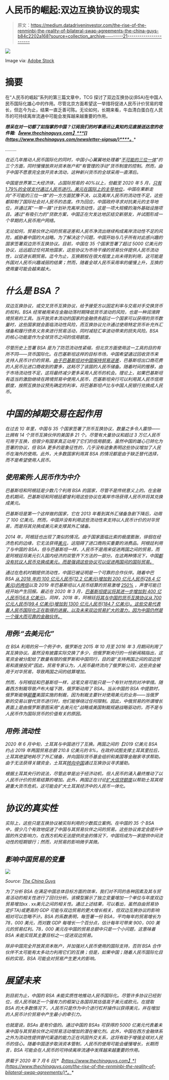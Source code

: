 # 人民币的崛起:双边互换协议的现实

> 原文：<https://medium.datadriveninvestor.com/the-rise-of-the-renminbi-the-reality-of-bilateral-swap-agreements-the-china-guys-b84c2202a168?source=collection_archive---------21----------------------->

![](img/f69d29d7216ab188157bed51906cce6d.png)

Image via: [Adobe Stock](https://stock.adobe.com/)

# 摘要

在“人民币的崛起”系列的第三篇文章中，TCG 探讨了双边互换协议(BSA)在中国人民币国际化雄心中的作用。尽管北京方面希望这一举措将促进人民币计价贸易的增长，但迄今为止，结果一直乏善可陈。无论如何，长期来看，牛血清白蛋白在人民币的可持续离岸流通中可能会发挥越来越重要的作用。

***想呆在对一切都了如指掌的中国？订阅我们的时事通讯让真知灼见直接送达您的收件箱:【www.thechinaguys.com】***[](https://www.thechinaguys.com/newsletter-signup/)****。****

*………*

*在近几年推动人民币国际化的同时，中国小心翼翼地处理着“[不可能的三位一体](https://www.thechinaguys.com/the-rise-of-the-renminbi-the-costs-and-benefits-of-internationalization/)”的三个方面，同时慢慢放弃对资本账户和“有管理的浮动”货币制度的控制。然而，由于中国不愿意完全放开资本流动，这种新兴货币的全球采用一直滞后。*

*中国是世界第二大经济体，占国际贸易的 40%以上，但截至 2020 年 5 月，[只有 1.79%的全球支付通过人民币进行。美元在国际上的主导地位](https://www.swift.com/our-solutions/compliance-and-shared-services/business-intelligence/renminbi/rmb-tracker)，中国在果断走向“不可能的三位一体”的一方方面犹豫不决，以及离岸人民币的流动性不足，这些都抑制了国际社会对人民币的态度。作为回应，中国政府寻求对抗美元的主导地位，并通过其“一带一路”计划补充离岸流动性，这是一项大规模的海外基础设施项目。通过“有吸引力的”贷款方案，中国正在欠发达地区结交新朋友，并试图形成一个早期的人民币用户网络。*

*无论如何，贸易伙伴之间的贸易逆差和人民币净流出继续构成离岸流动性不足的风险，威胁着中国的大战略。为了解决这个问题，中国开始与几乎所有对此感兴趣的国家签署双边货币互换协议。目前，中国在 35 个国家签署了超过 5000 亿美元的协议，远远超过任何其他国家，这些协议为市场干燥的贸易伙伴提供人民币流动性，以促进长期贸易。迄今为止，互换期权在很大程度上尚未得到利用，这可能是外国对人民币兴趣减弱的结果；然而，随着全球人民币采用率的缓慢上升，互换的使用量可能会越来越大。*

# *什么是 BSA？*

*双边互换协议，或交叉货币互换协议，给予接受方以固定利率与交易对手交换货币的权利。BSA 经常被用来在金融动荡时期降低货币波动的风险，也是一种润滑跨境贸易的工具。当开放资本流动的国家的金融债务超过一个国家可以获得的货币数量时，这些国家就会面临流动性风险，而互换协议允许通过使用特定货币补充外汇储备和履行债务义务来进行贸易活动，同时减轻汇率波动带来的损失风险。BSA 的核心功能是作为全球货币之间的信用额度。*

*尽管历史上签署 BSA 是为了防范流动性紧缩，但北京方面使用这一工具的目的有所不同——货币国际化。在巴基斯坦这样的目标市场，中国希望通过回收货币来支持人民币计价的贸易。[由于巴基斯坦对中国保持贸易逆差](https://www.thechinaguys.com/the-rise-of-the-renminbi-the-role-of-one-belt-one-road/)，巴基斯坦出口商花费的人民币比进口商收到的要多，这耗尽了该国的人民币储备。随着时间的推移，由于市场流动性不足，这将最终减少更多采用人民币的机会。理论上，如果巴基斯坦有适当的激励继续在跨境贸易中使用人民币，巴基斯坦央行可以利用其人民币信用额度，按照互换协议预先确定的利率，将巴基斯坦卢比与中国人民银行兑换成人民币。*

# *中国的掉期交易在起作用*

*在过去 10 年里，中国与 35 个国家签署了货币互换协议，数量之多令人震惊——比拥有 14 个货币互换伙伴的美国多 21 个。尽管有大量协议和超过 3 万亿人民币可用于互换，但很少有国家真正动用了它们的信用额度。虽然中国的雄心已转化为签署的协议，但 BSA 更多的是象征性的，几乎没有迹象表明这些协议增加了人民币在海外的使用。此外，大多数国家利用其 BSA 的情况都是由于缺乏替代选择，而不是希望使用人民币。*

## *使用案例:人民币作为中介*

*巴基斯坦和阿根廷是少数几个利用 BSA 的国家，尽管不是传统意义上的。在金融危机期间，巴基斯坦和阿根廷都曾利用这些协议在离岸市场获得人民币并将其兑换成美元。*

*巴基斯坦是第一个这样做的国家，它在 2013 年看到其外汇储备急剧下降后，动用了 100 亿美元。然而，中国并没有利用这些流动性来支持以人民币计价的对华贸易，而是将其兑换成美元来支撑其外汇储备。*

*2014 年，阿根廷也出现了类似的情况。由于国家面临比索的极度膨胀，徘徊在经济危机的边缘，它无法获得[美元](https://www.frbsf.org/banking/asia-program/pacific-exchange-blog/banking-on-china-renminbi-currency-swap-agreements/)，这阻碍了进口商购买重要的消费品。阿根廷利用了与中国的 BSA，但与巴基斯坦一样，人民币不是用来促进两国之间的贸易，而是阿根廷将美元引入国内经济的双管齐下方法的一部分。在这两种情况下，中国[都没有抗议人民币兑换成美元，而是强调这些协议可以促进两国间的国际贸易。](http://www.bcra.gov.ar/pdfs/comytexord/P50464.pdf)*

*通过在危机时期提供流动性，中国已被证明是一个可靠的合作伙伴。随着中巴 BSA [从 2018 年的 100 亿元人民币(12.2 亿美元)增加到 200 亿元人民币(28.4 亿美元)的两倍](https://www.reuters.com/article/pakistan-china-loans/corrected-pakistan-doubles-size-of-currency-swap-agreement-with-china-central-bank-idUSL3N1SV5EK)以及 2019 年巴基斯坦以人民币结算的贸易激增 [250%](https://www.thenews.com.pk/print/586199-foreign-trade-settlement-in-yuan-climbs-2-5-times-in-11-months) ，声誉可能已经开始产生回报。最近在 2020 年 3 月，[巴基斯坦提议将其进一步增加到 400 亿人民币(56.8 亿美元)](https://www.brecorder.com/2020/05/14/596776/taking-advantage-of-rmb-to-develop-pakistans-economy/)。同样，2018 年，阿根廷[将其与中国的货币互换协议从 700 亿元人民币(99.4 亿美元)增加到 1300 亿元人民币(184.7 亿美元)。这些交易代表着人民币国际化正在取得的进展，以及未来双边贸易扩大的潜力，因为中国仍然是一个强大而可靠的金融伙伴。](https://www.scmp.com/news/china/diplomacy/article/2172330/argentina-seeks-new-currency-swap-deal-china-beijing-pursues)*

## *用例:“去美元化”*

*在 BSA 利用的另一个例子中，俄罗斯在 2015 年 10 月至 2016 年 3 月期间利用了其互换协议。虽然没有披露实际交换了多少，但俄罗斯央行的一份新闻稿指出，这笔资金被分配给了数量有限的俄罗斯和中国同行，目的是“支持两国之间的双边贸易和直接投资”因此，贸易专家认为，人民币最终流向了俄罗斯公司，这些资金被用于对华贸易，导致两国之间的结算增加。*

*然而，与阿根廷和巴基斯坦一样，这笔交易可能只是一个有针对性的对冲举措。随着西方制裁导致卢布大幅下跌，俄罗斯动用了 BSA。当从中国的 BSA 中提款时，俄罗斯能够[颠覆](https://www.cnbc.com/2019/09/27/russias-bid-to-ditch-the-us-dollar-is-slowly-working-but-obstacles-remain.html)美国实施的制裁，因为制裁主要针对使用美元的业务——当俄罗斯的交易以替代货币进行时，他们能够绕过任何限制。因此，中俄贸易的所谓增长表面上是由俄罗斯意图采用“去美元化”战略或美国制裁规避战略驱动的，而不是与人民币作为国际货币的价值有关的原因。*

## *用例:流动性*

*2020 年 6 月中旬，土耳其与中国进行了互换。两国之间的【2019 亿美元 BSA 约占 2019 年两国贸易总额 210.8 亿美元的 8%。在政府试图支撑土耳其里拉后，土耳其绝望地耗尽了外汇储备，并向国际货币基金组织和美国等金融家寻求帮助。由于无法获得关键资金，土耳其[转向中国](https://www.reuters.com/article/us-health-coronavirus-turkey-funding-exc/exclusive-turkey-seeks-global-funding-help-to-gird-against-lira-shock-idUSKBN22Q2V6)通过互换协议寻求援助。*

*根据土耳其央行的说法，尽管此举是出于经济动机，但人民币的涌入最终推动了以人民币计价的贸易结算的增加。此外，两国正在讨论[扩大信贷额度](https://www.reuters.com/article/us-turkey-cenbank-china/turkish-central-bank-says-used-chinese-yuan-funding-for-first-time-idUSKBN23Q2AH)以帮助土耳其规避重大货币危机，这可能会扩大土耳其经济中的人民币一体化。*

# *协议的真实性*

*实际上，这些只是互换协议被实际利用的少数孤立案例。在中国的 35 个 BSA 中，很少几个有效地促进了中国与其贸易伙伴之间的贸易。这些协议肯定会提升中国的外交影响力，在西方机构无法提供资金的情况下，中国将成为一家提供中间流动性的短期银行；然而，对贸易的影响微乎其微。*

## *影响中国贸易的变量*

*![](img/5e490f7f1863be763aa688a00513cd03.png)*

**Source:* [*The China Guys*](https://www.thechinaguys.com/)*

*为了分析 BSA 在满足中国总体目标方面的效率，我们对不同的各种因素及其与贸易活动的相关性进行了回归分析。该模型展示了独立变量增加一个单位与年度双边贸易增加*xx . xx*美元之间的相关性。通过上述结果，可以看出，虽然自由贸易协定(FTA)或更高的 GDP 可能与双边贸易的更大增长相关，但双边互换协议的影响相对可以忽略不计。BSA 的系数表明，每签署一份 BSA，平均每年的贸易增长为 78，000 美元，而对数 GDP 每增长一个百分点，估计每年可带来 900，000 美元的贸易红利。78，000 美元在中国的贸易总额中只是一个小问题，这意味着 BSA 未能实现其主要目标之一:促进双边贸易。*

*除非中国完全开放其资本账户，并加强对人民币使用的国际支持，否则 BSA 合作伙伴不太可能有太多动力利用它们的互换；但是，如果中国；随着人民币国际化目标的实现，BSA 可能会对贸易产生更大的影响。*

# *展望未来*

*到目前为止，中国的 BSA 未能实质性地推动人民币国际化。尽管许多协议已经到位，但人民币缺乏一个强有力的框架让各国将其估值高于美元或欧元。在提取 BSA 的大多数情况下，人民币只是作为中介进行杠杆操作以获得美元，并在增加的人民币计价贸易中产生最小的牵引力。*

*也就是说，BSAs 是有价值的。通过中国的 BSAs 可获得的 5000 亿美元代表着未来中国与其贸易伙伴之间贸易活动增加的潜在催化剂。此外，中国在西方金融体系之外为流动性提供替代渠道的能力正在巩固外交关系，这将有助于增强全球对人民币的信心。随着中国逐步取消资本管制，人民币的使用可能会缓慢增长，长期而言，BSA 可能会在人民币的可持续离岸流通中发挥越来越重要的作用。*

**原载于 2020 年 7 月 6 日*[*【https://www.thechinaguys.com】*](https://www.thechinaguys.com/the-rise-of-the-renminbi-the-reality-of-bilateral-swap-agreements/)*。**
